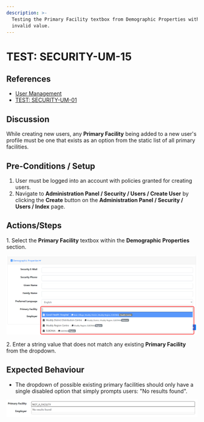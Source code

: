 ```yaml
---
description: >-
  Testing the Primary Facility textbox from Demographic Properties with an
  invalid value.
---
```


# TEST: SECURITY-UM-15

## References

* [User Management](broken-reference)
* [TEST: SECURITY-UM-01](test-security-um-01.md)

## Discussion

While creating new users, any **Primary Facility** being added to a new user's profile must be one that exists as an option from the static list of all primary facilities.

## Pre-Conditions / Setup

1. User must be logged into an account with policies granted for creating users.
2. Navigate to **Administration Panel / Security / Users / Create User** by clicking the **Create** button on the **Administration Panel / Security / Users / Index** page.

## Actions/Steps

1\. Select the **Primary Facility** textbox within the **Demographic Properties** section.

![](<../../../../../../../.gitbook/assets/image (243).png>)

2\. Enter a string value that does not match any existing **Primary Facility** from the dropdown.

## Expected Behaviour

* The dropdown of possible existing primary facilities should only have a single disabled option that simply prompts users: "No results found".

![](<../../../../../../../.gitbook/assets/image (246).png>)
